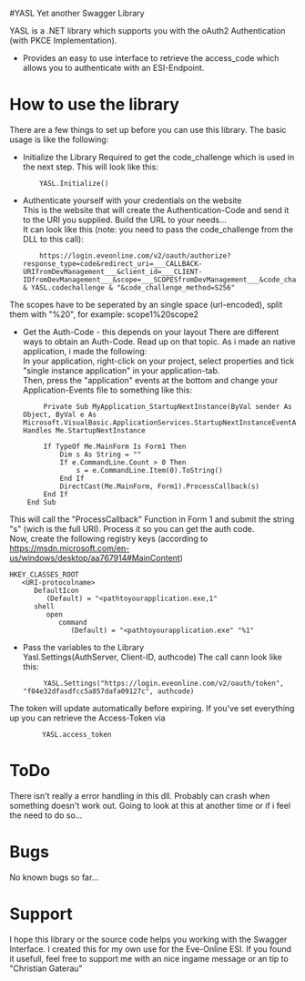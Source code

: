 
#YASL
Yet another Swagger Library

YASL is a .NET library which supports you with the oAuth2 Authentication (with PKCE Implementation).
  - Provides an easy to use interface to retrieve the access_code which allows you to authenticate with an ESI-Endpoint.
  
# How to use the library
There are a few things to set up before you can use this library. The basic usage is like the following:
  - Initialize the Library
  Required to get the code_challenge which is used in the next step.
  This will look like this:
 

			YASL.Initialize()

  - Authenticate yourself with your credentials on the website  
  This is the website that will create the Authentication-Code and send it to the URI you supplied. Build the URL to your needs...  
  It can look like this (note: you need to pass the code_challenge from the DLL to this call):  

			https://login.eveonline.com/v2/oauth/authorize?response_type=code&redirect_uri=___CALLBACK-URIfromDevManagement___&client_id=___CLIENT-IDfromDevManagement___&scope=___SCOPESfromDevManagement___&code_challenge=" & YASL.codechallenge & "&code_challenge_method=S256"

  The scopes have to be seperated by an single space (url-encoded), split them with "%20", for example: scope1%20scope2
 - Get the Auth-Code - this depends on your layout
  There are different ways to obtain an Auth-Code. Read up on that topic. As i made an native application, i made the following:  
  In your application, right-click on your project, select properties and tick "single instance application" in your application-tab.  
  Then, press the "application" events at the bottom and change your Application-Events file to something like this:
  

    		Private Sub MyApplication_StartupNextInstance(ByVal sender As Object, ByVal e As Microsoft.VisualBasic.ApplicationServices.StartupNextInstanceEventArgs) Handles Me.StartupNextInstance

			If TypeOf Me.MainForm Is Form1 Then
				Dim s As String = ""
				If e.CommandLine.Count > 0 Then
					s = e.CommandLine.Item(0).ToString()
				End If
				DirectCast(Me.MainForm, Form1).ProcessCallback(s)
			End If
		End Sub

This will call the "ProcessCallback" Function in Form 1 and submit the string "s" (wich is the full URI).
Process it so you can get the auth code.  
Now, create the following registry keys (according to https://msdn.microsoft.com/en-us/windows/desktop/aa767914#MainContent)


    HKEY_CLASSES_ROOT
       <URI-protocolname>
          DefaultIcon
             (Default) = "<pathtoyourapplication.exe,1"
          shell
             open
                command
                   (Default) = "<pathtoyourapplication.exe" "%1"


 - Pass the variables to the Library  
  Yasl.Settings(AuthServer, Client-ID, authcode)
  The call cann look like this:  

			YASL.Settings("https://login.eveonline.com/v2/oauth/token", "f04e32dfasdfcc5a857dafa09127c", authcode)

  The token will update automatically before expiring. If you've set everything up you can retrieve the Access-Token via
  
			YASL.access_token

# ToDo
  There isn't really a error handling in this dll. Probably can crash when something doesn't work out. Going to look at this at another time or if i feel the need to do so...
  
# Bugs
  No known bugs so far...
  
# Support
I hope this library or the source code helps you working with the Swagger Interface. I created this for my own use for the Eve-Online ESI. If you found it usefull, feel free to support me with an nice ingame message or an tip to "Christian Gaterau"

